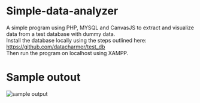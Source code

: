 # Simple-data-analyzer

A simple program using PHP, MYSQL and CanvasJS to extract and visualize data from a test database with dummy data.  
Install the database locally using the steps outlined here: https://github.com/datacharmer/test_db  
Then run the program on localhost using XAMPP.    

# Sample outout  
![sample output](https://user-images.githubusercontent.com/48950894/86373659-ec55b900-bc83-11ea-92f9-2bb6736f0018.PNG)
